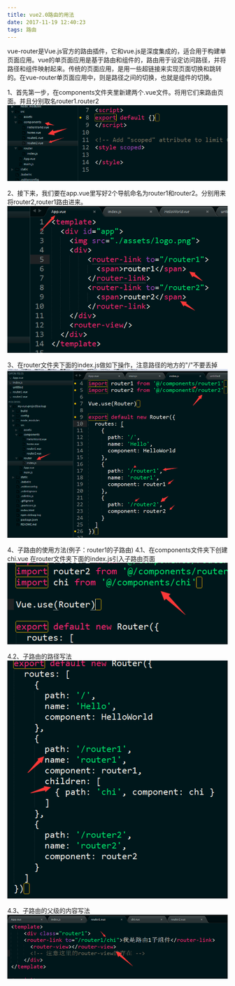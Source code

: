 ```yaml
---
title: vue2.0路由的用法
date: 2017-11-19 12:40:23
tags: 路由
---
```

vue-router是Vue.js官方的路由插件，它和vue.js是深度集成的，适合用于构建单页面应用。vue的单页面应用是基于路由和组件的，路由用于设定访问路径，并将路径和组件映射起来。传统的页面应用，是用一些超链接来实现页面切换和跳转的。在vue-router单页面应用中，则是路径之间的切换，也就是组件的切换。

1、首先第一步，在components文件夹里新建两个.vue文件。将用它们来路由页面。并且分别取名router1.router2
![logo](vue-router/routerPh1.png)

2、接下来，我们要在app.vue里写好2个导航命名为router1和router2。分别用来将router2,router1路由进来。
![logo](vue-router/routerPh2.png)

3、在router文件夹下面的index.js做如下操作，注意路径的地方的"/"不要丢掉
![logo](vue-router/routerPh3.png)

4、子路由的使用方法(例子：router1的子路由)
4.1、在components文件夹下创建chi.vue
在router文件夹下面的index.js引入子路由页面
![logo](vue-router/routerPh4.png)

4.2、子路由的路径写法
![logo](vue-router/routerPh5.png)

4.3、子路由的父级的内容写法
![logo](vue-router/routerPh6.png)

